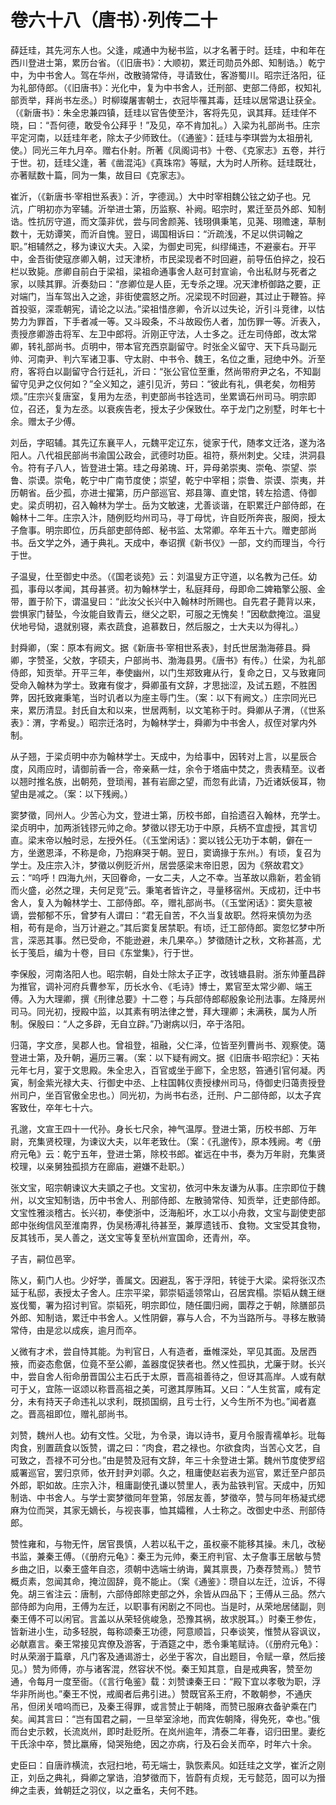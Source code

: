 # 卷六十八（唐书）·列传二十

薛廷珪，其先河东人也。父逢，咸通中为秘书监，以才名著于时。廷珪，中和年在西川登进士第，累历台省。（《旧唐书》：大顺初，累迁司勋员外郎、知制诰。）乾宁中，为中书舍人。驾在华州，改散骑常侍，寻请致仕，客游蜀川。昭宗迁洛阳，征为礼部侍郎。（《旧唐书》：光化中，复为中书舍人，迁刑部、吏部二侍郎，权知礼部贡举，拜尚书左丞。）时柳璨屠害朝士，衣冠毕罹其毒，廷珪以居常退让获全。（《新唐书》：朱全忠兼四镇，廷珪以官告使至汴，客将先见，讽其拜。廷珪佯不晓，曰：“吾何德，敢受令公拜乎！”及见，卒不肯加礼。）入梁为礼部尚书。庄宗平定河南，以廷珪年老，除太子少师致仕。（《通鉴》：廷珪与李琪尝为太祖册礼使。）同光三年九月卒。赠右仆射。所著《凤阁词书》十卷、《克家志》五卷，并行于世。初，廷珪父逢，著《凿混沌》《真珠帘》等赋，大为时人所称。廷珪既壮，亦著赋数十篇，同为一集，故目曰《克家志》。

崔沂，（《新唐书·宰相世系表》：沂，字德润。）大中时宰相魏公铉之幼子也。兄沆，广明初亦为宰辅。沂举进士第，历监察、补阙。昭宗时，累迁至员外郎、知制诰。性抗厉守道，而文藻非优，尝与同舍颜荛、钱珝俱秉笔，见荛、珝赡速，草制数十，无妨谭笑，而沂自愧。翌日，谒国相诉曰：“沂疏浅，不足以供词翰之职。”相辅然之，移为谏议大夫。入梁，为御史司宪，纠缪绳违，不避豪右。开平中，金吾街使寇彦卿入朝，过天津桥，市民梁现者不时回避，前导伍伯捽之，投石栏以致毙。彦卿自前白于梁祖，梁祖命通事舍人赵可封宣谕，令出私财与死者之家，以赎其罪。沂奏劾曰：“彦卿位是人臣，无专杀之理。况天津桥御路之要，正对端门，当车驾出入之途，非街使震怒之所。况梁现不时回避，其过止于鞭笞。捽首投驱，深乖朝宪，请论之以法。”梁祖惜彦卿，令沂以过失论，沂引斗竞律，以怙势力为罪首，下手者减一等。又斗殴条，不斗故殴伤人者，加伤罪一等。沂表入，责授彦卿游击将军、左卫中郎将。沂刚正守法，人士多之。迁左司侍郎，改太常卿，转礼部尚书。贞明中，带本官充西京副留守。时张全义留守、天下兵马副元帅、河南尹、判六军诸卫事、守太尉、中书令、魏王，名位之重，冠绝中外。沂至府，客将白以副留守合行廷礼，沂曰：“张公官位至重，然尚带府尹之名，不知副留守见尹之仪何如？”全义知之，遽引见沂，劳曰：“彼此有礼，俱老矣，勿相劳烦。”庄宗兴复唐室，复用为左丞，判吏部尚书铨选司，坐累谪石州司马。明宗即位，召还，复为左丞。以衰疾告老，授太子少保致仕。卒于龙门之别墅，时年七十余。赠太子少傅。

刘岳，字昭辅。其先辽东襄平人，元魏平定辽东，徙家于代，随孝文迁洛，遂为洛阳人。八代祖民部尚书渝国公政会，武德时功臣。祖符，蔡州刺史。父珪，洪洞县令。符有子八人，皆登进士第。珪之母弟瑰、玕，异母弟崇夷、崇龟、崇望、崇鲁、崇谟。崇龟，乾宁中广南节度使；崇望，乾宁中宰相；崇鲁、崇谟、崇夷，并历朝省。岳少孤，亦进士擢第，历户部巡官、郑县簿、直史馆，转左拾遗、侍御史。梁贞明初，召入翰林为学士。岳为文敏速，尤善谈谐，在职累迁户部侍郎，在翰林十二年。庄宗入汴，随例贬均州司马，寻丁母忧，许自贬所奔丧，服阕，授太子詹事。明宗即位，历兵部吏部侍郎、秘书监、太常卿。卒年五十六。赠吏部尚书。岳文学之外，通于典礼。天成中，奉诏撰《新书仪》一部，文约而理当，今行于世。

子温叟，仕至御史中丞。（《国老谈苑》云：刘温叟方正守道，以名教为己任。幼孤，事母以孝闻，其母甚贤。初为翰林学士，私庭拜母，母即命二婢箱擎公服、金带，置于阶下，谓温叟曰：“此汝父长兴中入翰林时所赐也。自先君子薨背以来，尝惧家门替坠，今汝能自致青云，继父之职，可服之无愧矣！”因欷歔掩泣。温叟伏地号恸，退就别寝，素衣蔬食，追慕数日，然后服之，士大夫以为得礼。）

封舜卿，（案：原本有阙文。据《新唐书·宰相世系表》，封氏世居渤海蓚县。舜卿，字赞圣，父敖，字硕夫，户部尚书、渤海县男。《唐书》有传。）仕梁，为礼部侍郎，知贡举。开平三年，奉使幽州，以门生郑致雍从行，复命之日，又与致雍同受命入翰林为学士。致雍有俊才，舜卿虽有文辞，才思拙涩，及试五题，不胜困弊，因托致雍秉笔，当时讥者以为座主辱门生。（案：以下有阙文。）庄宗同光已来，累历清显。封氏自太和以来，世居两制，以文笔称于时。舜卿从子渭，（《世系表》：渭，字希叟。）昭宗迁洛时，为翰林学士，舜卿为中书舍人，叔侄对掌内外制。

从子翘，于梁贞明中亦为翰林学士。天成中，为给事中，因转对上言，以星辰合度，风雨应时，请御前香一合，帝亲爇一炷，余令于塔庙中焚之，贵表精至。议者以翘时推名族，出朝苑，登琐闱，甚有岩廊之望，而忽有此请，乃近诸妖佞耳，物望由是减之。（案：以下残阙。）

窦梦徵，同州人。少苦心为文，登进士第，历校书郎，自拾遗召入翰林，充学士。梁贞明中，加两浙钱镠元帅之命。梦徵以镠无功于中原，兵柄不宜虚授，其言切直。梁末帝以触时忌，左授外任。（《玉堂闲话》：窦以钱公无功于本朝，僻在一方，坐邀恩泽，不称是命，乃抱麻哭于朝。翌日，窦谪掾于东州。）有顷，复召为学士。及庄宗入汴，梦徵以例贬沂州，居尝感梁末帝旧恩，因为《祭故君文》云：“呜呼！四海九州，天回眷命，一女二夫，人之不幸。当革故以鼎新，若金销而火盛，必然之理，夫何足竞”云。秉笔者皆许之，寻量移宿州。天成初，迁中书舍人，复入为翰林学士、工部侍郎。卒，赠礼部尚书。（《玉堂闲话》：窦失意被谪，尝郁郁不乐，曾梦有人谓曰：“君无自苦，不久当复故职。然将来慎勿为丞相，苟有是命，当万计避之。”其后窦复居禁职。有顷，迁工部侍郎。窦忽忆梦中所言，深恶其事。然已受命，不能逊避，未几果卒。）梦徵随计之秋，文称甚高，尤长于笺启，编为十卷，目曰《东堂集》，行于世。

李保殷，河南洛阳人也。昭宗朝，自处士除太子正字，改钱塘县尉。浙东帅董昌辟为推官，调补河府兵曹参军，历长水令、《毛诗》博士，累官至太常少卿、端王傅。入为大理卿，撰《刑律总要》十二卷；与兵部侍郎郗殷象论刑法事。左降房州司马。同光初，授殿中监，以其素有明法律之誉，拜大理卿；未满秩，属为人所制。保殷曰：“人之多辟，无自立辟。”乃谢病以归，卒于洛阳。

归蔼，字文彦，吴郡人也。曾祖登，祖融，父仁泽，位皆至列曹尚书、观察使。蔼登进士第，及升朝，遍历三署。（案：以下疑有阙文。据《旧唐书·昭宗纪》：天祐元年七月，宴于文思殿。朱全忠入，百官或坐于廊下，全忠怒，笞通引官何凝。丙寅，制金紫光禄大夫、行御史中丞、上柱国韩仪责授棣州司马，侍御史归蔼责授登州司户，坐百官傲全忠也。）同光初，为尚书右丞，迁刑、户二部侍郎，以太子宾客致仕，卒年七十六。

孔邈，文宣王四十一代孙。身长七尺余，神气温厚。登进士第，历校书郎、万年尉，充集贤校理，为谏议大夫，以年老致仕。（案：《孔邈传》，原本残阙。考《册府元龟》云：乾宁五年，登进士第，除校书郎。崔远在中书，奏为万年尉，充集贤校理，以亲舅独孤损方在廊庙，避嫌不赴职。）

张文宝，昭宗朝谏议大夫顗之子也。文宝初，依河中朱友谦为从事。庄宗即位于魏州，以文宝知制诰，历中书舍人、刑部侍郎、左散骑常侍、知贡举，迁吏部侍郎。文宝性雅淡稽古。长兴初，奉使浙中，泛海船坏，水工以小舟救，文宝与副使吏部郎中张绚信风至淮南界，伪吴杨溥礼待甚至，兼厚遗钱币、食物。文宝受其食物，反其钱币，吴人善之，送文宝等复至杭州宣国命，还青州，卒。

子吉，嗣位邑宰。

陈乂，蓟门人也。少好学，善属文。因避乱，客于浮阳，转徙于大梁。梁将张汉杰延于私邸，表授太子舍人。庄宗平梁，郭崇韬遥领常山，召居宾榻。崇韬从魏王继岌伐蜀，署为招讨判官。崇韬死，明宗即位，随任圜归阙，圜荐之于朝，除膳部员外郎、知制诰，累迁中书舍人。乂性阴僻，寡与人合，不为当路所与。寻移左散骑常侍，由是忿以成疾，逾月而卒。

乂微有才术，尝自恃其能。为判官日，人有造者，垂帷深处，罕见其面。及居西掖，而姿态愈倨，位竟不至公卿，盖器度促狭者也。然乂性孤执，尤廉于财。长兴中，尝自舍人衔命册晋国公主石氏于太原，晋高祖善待之，但讶其高岸。人或有献可于乂，宜陈一讴颂以称晋高祖之美，可邀其厚贿耳。乂曰：“人生贫富，咸有定分，未有持天子命违礼以求利，既损国纲，且亏士行，乂今生所不为也。”闻者嘉之。晋高祖即位，赠礼部尚书。

刘赞，魏州人也。幼有文性。父玭，为令录，诲以诗书，夏月令服青襦单衫。玭每肉食，别置蔬食以饭赞，谓之曰：“肉食，君之禄也。尔欲食肉，当苦心文艺，自可致之，吾禄不可分也。”由是赞及冠有文辞，年三十余登进士第。魏州节度使罗绍威署巡官，罢归京师，依开封尹刘鄩。久之，租庸使赵岩表为巡官，累迁至户部员外郎，职如故。庄宗入汴，租庸副使孔谦以赞里人，表为盐铁判官。天成中，历知制诰、中书舍人。与学士窦梦徵同年登第，邻居友善，梦徵卒，赞与同年杨凝式缌麻为位而哭，其家无嫡长，与视丧事，恤其孀稚，人士称之。改御史中丞、刑部侍郎。

赞性雍和，与物无忤，居官畏慎，人若以私干之，虽权豪不能移其操。未几，改秘书监，兼秦王傅。（《册府元龟》：秦王为元帅，秦王府判官、太子詹事王居敏与赞乡曲之旧，以秦王盛年自恣，须朝中选端士纳诲，冀其禀畏，乃奏荐赞焉。）赞节概贞素，忽闻其命，掩泣固辞，竟不能止。（案《通鉴》：瓒自以左迁，泣诉，不得免。胡三省注云：唐制，六部侍郎除吏部之外，余皆从四品下；王傅从三品。然六部侍郎为向用，王傅为左迁，以职事有闲剧之不同也。当是时，从荣地居储副，则秦王傅不可以闲官。言盖以从荣轻佻峻急，恐豫其祸，故求脱耳。）时秦王参佐，皆新进小生，动多轻脱，每称颂秦王功德，阿意顺旨，只奉谈笑，惟赞从容讽议，必献嘉言。秦王常接见宾僚及游客，于酒筵之中，悉令秉笔赋诗。（《册府元龟》：时从荣溺于篇章，凡门客及通谒游士，必坐于客次，自出题目，令赋一章，然后接见。）赞为师傅，亦与诸客混，然容状不悦。秦王知其意，自是戒典客，赞至勿通，令每月一度至衙。（《言行龟鉴》载：刘赞谏秦王曰：“殿下宜以孝敬为职，浮华非所尚也。”秦王不悦，戒阍者后弗引进。）赞既官系王府，不敢朝参，不通庆吊，但闭关喑呜而已，及秦王得罪，或言赞止于朝降，而赞已服麻衣备驴乘在门矣。闻其言曰：“岂有国君之嗣，一旦举室涂地，而宾佐朝降，得免死，幸也。”俄而台史示敕，长流岚州，即时赴贬所。在岚州逾年，清泰二年春，诏归田里。妻纥干氏涂中卒，赞比羸瘠，恸哭殆绝，因之亦病，行及石会关而卒，时年六十余。

史臣曰：自唐祚横流，衣冠扫地，苟无端士，孰恢素风。如廷珪之文学，崔沂之刚正，刘岳之典礼，舜卿之掌诰，洎梦徵而下，皆蔚有贞规，无亏懿范，固可以为搢绅之圭表，耸朝廷之羽仪，以之垂名，夫何不韪。

